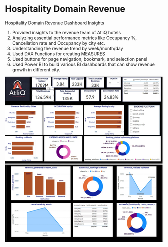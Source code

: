# Hospitality Domain Revenue


Hospitality Domain Revenue Dashboard Insights

1. Provided insights to the revenue team of AtliQ hotels  
2. Analyzing essential performance metrics like Occupancy %, Cancellation rate and Occupancy by city etc.
3. Understanding the revenue trend by week/month/day
4. Used DAX Functions for creating MEASURES 
5. Used buttons for page navigation, bookmark, and selection panel
6. Used Power BI to build various BI dashboards that can show revenue growth in different city.

<p align="center">
  <img src="https://github.com/chb005/Resume-Project/blob/main/Hospitality%20domain%20revenue/12.jpg" width="750" title="hover text">
  <img src="https://github.com/chb005/Resume-Project/blob/main/Hospitality%20domain%20revenue/21.jpg" width="750" title="hover text">
</p>
